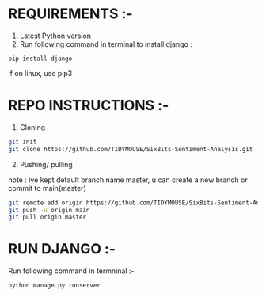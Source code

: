 # REQUIREMENTS :-

1. Latest Python version
2. Run following command in terminal to install django :

```shell
pip install django
```

if on linux, use pip3

# REPO INSTRUCTIONS :-

1. Cloning

```bash
git init
git clone https://github.com/TIDYMOUSE/SixBits-Sentiment-Analysis.git
```

2. Pushing/ pulling

note : ive kept default branch name master, u can create a new branch or commit to main(master)

```bash
git remote add origin https://github.com/TIDYMOUSE/SixBits-Sentiment-Analysis.git
git push -u origin main
git pull origin master
```

# RUN DJANGO :-

Run following command in termninal :-

```shell
python manage.py runserver
```

